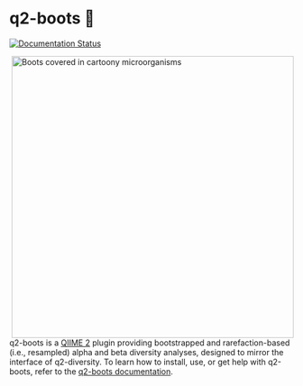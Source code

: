 # q2-boots 🥾

[![Documentation Status](https://readthedocs.org/projects/q2-boots/badge/?version=latest)](https://q2-boots.readthedocs.io/en/latest/?badge=latest)

<img src="https://raw.githubusercontent.com/caporaso-lab/q2-boots/refs/heads/main/images/q2-boots-ai-art.png" width=500 alt="Boots covered in cartoony microorganisms" align="right">

q2-boots is a [QIIME 2](https://qiime2.org) plugin providing bootstrapped and rarefaction-based (i.e., resampled) alpha and beta diversity analyses, designed to mirror the interface of q2-diversity.
To learn how to install, use, or get help with q2-boots, refer to the [q2-boots documentation](https://q2-boots.readthedocs.io/en/latest/).
